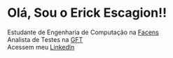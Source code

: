 <h1>Olá, Sou o Erick Escagion!!</h1>

<p>
    Estudante de Engenharia de Computação na <a href="https://facens.br">Facens</a>
    </br>
    Analista de Testes na <a href="https://www.gft.com/br/pt/"> GFT </a>
    </br>
    Acessem meu <a href="https://www.linkedin.com/in/erickescagion/">  Linkedln </a>
</p>
